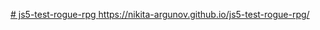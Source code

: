 [﻿# js5-test-rogue-rpg
](https://nikita-argunov.github.io/js5-test-rogue-rpg/)https://nikita-argunov.github.io/js5-test-rogue-rpg/
